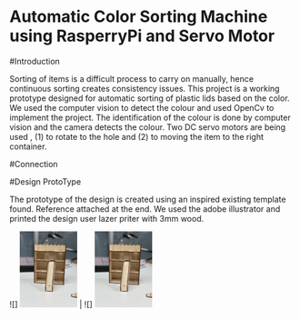 # Automatic Color Sorting Machine using RasperryPi and Servo Motor

#Introduction

Sorting of items is a difficult process to carry on manually, hence continuous sorting creates consistency issues. This project is a working prototype designed for automatic sorting of plastic lids based on the color. We used the computer vision to detect the colour and used OpenCv to implement the project. The identification of the colour is done by computer vision and the camera detects the colour. Two DC servo motors are being used , (1) to rotate to the hole and (2) to moving the item to the right container.  

#Connection


#Design ProtoType

The prototype of the design is created using an inspired existing template found. Reference attached at the end. We used the adobe illustrator and printed the design user lazer priter with 3mm wood. 

![] <img src="IMG_6304.jpg" width="20%"/>  | ![] <img src="IMG_6304.jpg" width="20%"/>



